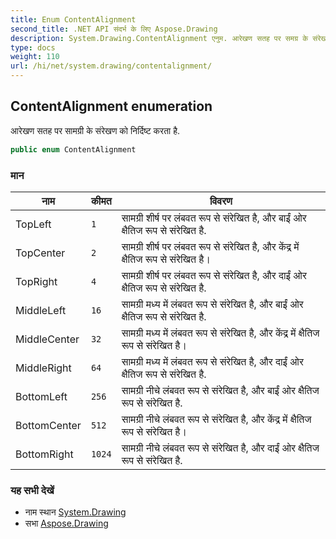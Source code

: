 ```yaml
---
title: Enum ContentAlignment
second_title: .NET API संदर्भ के लिए Aspose.Drawing
description: System.Drawing.ContentAlignment एनुम. आरेखण सतह पर समग्र के संरेखण क नर्दष्ट करत है.
type: docs
weight: 110
url: /hi/net/system.drawing/contentalignment/
---
```

## ContentAlignment enumeration

आरेखण सतह पर सामग्री के संरेखण को निर्दिष्ट करता है.

```csharp
public enum ContentAlignment
```

### मान

| नाम | कीमत | विवरण |
| --- | --- | --- |
| TopLeft | `1` | सामग्री शीर्ष पर लंबवत रूप से संरेखित है, और बाईं ओर क्षैतिज रूप से संरेखित है. |
| TopCenter | `2` | सामग्री शीर्ष पर लंबवत रूप से संरेखित है, और केंद्र में क्षैतिज रूप से संरेखित है। |
| TopRight | `4` | सामग्री शीर्ष पर लंबवत रूप से संरेखित है, और दाईं ओर क्षैतिज रूप से संरेखित है. |
| MiddleLeft | `16` | सामग्री मध्य में लंबवत रूप से संरेखित है, और बाईं ओर क्षैतिज रूप से संरेखित है. |
| MiddleCenter | `32` | सामग्री मध्य में लंबवत रूप से संरेखित है, और केंद्र में क्षैतिज रूप से संरेखित है। |
| MiddleRight | `64` | सामग्री मध्य में लंबवत रूप से संरेखित है, और दाईं ओर क्षैतिज रूप से संरेखित है. |
| BottomLeft | `256` | सामग्री नीचे लंबवत रूप से संरेखित है, और बाईं ओर क्षैतिज रूप से संरेखित है. |
| BottomCenter | `512` | सामग्री नीचे लंबवत रूप से संरेखित है, और केंद्र में क्षैतिज रूप से संरेखित है। |
| BottomRight | `1024` | सामग्री नीचे लंबवत रूप से संरेखित है, और दाईं ओर क्षैतिज रूप से संरेखित है. |

### यह सभी देखें

* नाम स्थान [System.Drawing](../../system.drawing/)
* सभा [Aspose.Drawing](../../)


